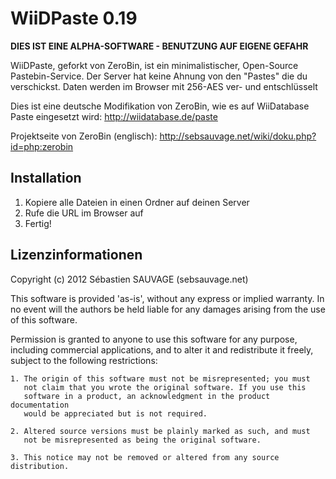 WiiDPaste 0.19 
====================

**DIES IST EINE ALPHA-SOFTWARE - BENUTZUNG AUF EIGENE GEFAHR**

WiiDPaste, geforkt von ZeroBin, ist ein minimalistischer, Open-Source Pastebin-Service.
Der Server hat keine Ahnung von den "Pastes" die du verschickst. Daten werden im Browser mit 256-AES ver- und entschlüsselt

Dies ist eine deutsche Modifikation von ZeroBin, wie es auf WiiDatabase Paste eingesetzt wird:
http://wiidatabase.de/paste

Projektseite von ZeroBin (englisch):
http://sebsauvage.net/wiki/doku.php?id=php:zerobin

## Installation
1. Kopiere alle Dateien in einen Ordner auf deinen Server
2. Rufe die URL im Browser auf
3. Fertig!

## Lizenzinformationen

Copyright (c) 2012 Sébastien SAUVAGE (sebsauvage.net)

This software is provided 'as-is', without any express or implied warranty.
In no event will the authors be held liable for any damages arising from 
the use of this software.

Permission is granted to anyone to use this software for any purpose, 
including commercial applications, and to alter it and redistribute it 
freely, subject to the following restrictions:

    1. The origin of this software must not be misrepresented; you must 
       not claim that you wrote the original software. If you use this 
       software in a product, an acknowledgment in the product documentation
       would be appreciated but is not required.

    2. Altered source versions must be plainly marked as such, and must 
       not be misrepresented as being the original software.

    3. This notice may not be removed or altered from any source distribution.
